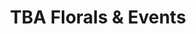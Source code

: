 ---
title: "TBA Florals & Events"
url: /greenville/tba-florals-and-events/
shop: interior decoration
---